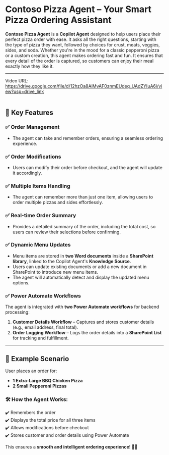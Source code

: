 # Contoso Pizza Agent – Your Smart Pizza Ordering Assistant  

**Contoso Pizza Agent** is a **Copilot Agent** designed to help users place their perfect pizza order with ease. It asks all the right questions, starting with the type of pizza they want, followed by choices for crust, meats, veggies, sides, and soda. Whether you're in the mood for a classic pepperoni pizza or a custom creation, this agent makes ordering fast and fun. It ensures that every detail of the order is captured, so customers can enjoy their meal exactly how they like it.  

---

Video URL: https://drive.google.com/file/d/12hzOa8AiMvAF0znmEUdeq_UAdZYIuA6i/view?usp=drive_link 
<br><br>

## 🔹 Key Features  

### ✅ Order Management  
- The agent can take and remember orders, ensuring a seamless ordering experience.  

### ✅ Order Modifications  
- Users can modify their order before checkout, and the agent will update it accordingly.  

### ✅ Multiple Items Handling  
- The agent can remember more than just one item, allowing users to order multiple pizzas and sides effortlessly.  

### ✅ Real-time Order Summary  
- Provides a detailed summary of the order, including the total cost, so users can review their selections before confirming.  

### ✅ Dynamic Menu Updates  
- Menu items are stored in **two Word documents** inside a **SharePoint library**, linked to the Copilot Agent's **Knowledge Source**.  
- Users can update existing documents or add a new document in SharePoint to introduce new menu items.  
- The agent will automatically detect and display the updated menu options.  

### ✅ Power Automate Workflows  
The agent is integrated with **two Power Automate workflows** for backend processing:  
1. **Customer Details Workflow** – Captures and stores customer details (e.g., email address, final total).  
2. **Order Logging Workflow** – Logs the order details into a **SharePoint List** for tracking and fulfillment.  

---

## 🔹 Example Scenario  

User places an order for:  
- **1 Extra-Large BBQ Chicken Pizza**  
- **2 Small Pepperoni Pizzas**  

### 🛠 How the Agent Works:  
✔️ Remembers the order  
✔️ Displays the total price for all three items  
✔️ Allows modifications before checkout  
✔️ Stores customer and order details using Power Automate  

This ensures a **smooth and intelligent ordering experience**! 🚀🍕  
